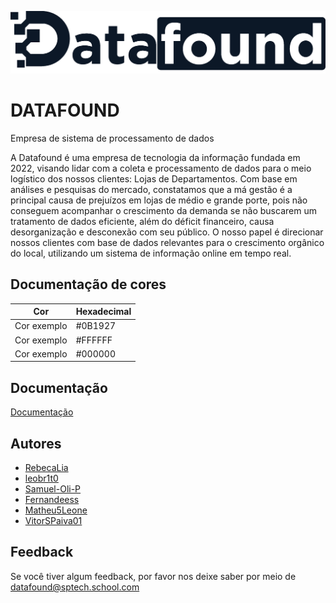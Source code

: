 ![Logo](Documenta%C3%A7%C3%A3o/Design/data.png)
# DATAFOUND
Empresa de sistema de processamento de dados

A Datafound é uma empresa de tecnologia da informação fundada em 2022, visando lidar com a coleta e processamento de dados para o meio logístico dos nossos clientes: Lojas de Departamentos.
Com base em análises e pesquisas do mercado, constatamos que a má gestão é a principal causa de prejuízos em lojas de médio e grande porte, pois não conseguem acompanhar o crescimento da demanda se não buscarem um tratamento de dados eficiente, além do déficit financeiro, causa desorganização e desconexão com seu público. 
O nosso papel é direcionar nossos clientes com base de dados relevantes para o crescimento orgânico do local, utilizando um sistema de informação online em tempo real. 

## Documentação de cores

| Cor               | Hexadecimal                                                      |
| ----------------- | ---------------------------------------------------------------- |
| Cor exemplo       |  #0B1927                                                         |
| Cor exemplo       |  #FFFFFF                                                         |
| Cor exemplo       |  #000000                                                         |



## Documentação

[Documentação](Documenta%C3%A7%C3%A3o/datafound.docx)


## Autores

- [RebecaLia](https://github.com/RebecaLia)
- [leobr1t0](https://github.com/leobr1t0)
- [Samuel-Oli-P](https://github.com/Samuel-Oli-P)
- [Fernandeess](https://github.com/Fernandeess)
- [Matheu5Leone](https://github.com/Matheu5Leone)
- [VitorSPaiva01](https://github.com/VItorSPaiva01)




## Feedback

Se você tiver algum feedback, por favor nos deixe saber por meio de datafound@sptech.school.com

